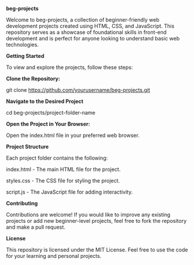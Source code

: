 **beg-projects**

Welcome to beg-projects, a collection of beginner-friendly web development projects created using HTML, CSS, and JavaScript. This repository serves as a showcase of foundational skills in front-end development and is perfect for anyone looking to understand basic web technologies.


**Getting Started**

To view and explore the projects, follow these steps:

**Clone the Repository:**

git clone https://github.com/yourusername/beg-projects.git

**Navigate to the Desired Project**

cd beg-projects/project-folder-name

**Open the Project in Your Browser:**

Open the index.html file in your preferred web browser.

**Project Structure**

Each project folder contains the following:

index.html - The main HTML file for the project.

styles.css - The CSS file for styling the project.

script.js - The JavaScript file for adding interactivity.

**Contributing**

Contributions are welcome! If you would like to improve any existing projects or add new beginner-level projects, feel free to fork the repository and make a pull request.

**License**

This repository is licensed under the MIT License. Feel free to use the code for your learning and personal projects.

